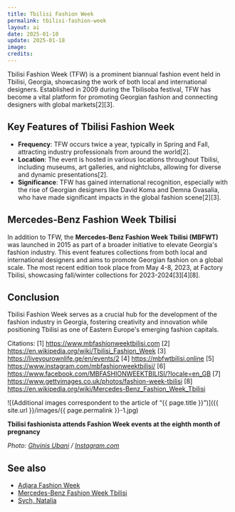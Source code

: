 ```yaml
---
title: Tbilisi Fashion Week
permalink: tbilisi-fashion-week
layout: ai
date: 2025-01-10
update: 2025-01-18
image:
credits:
---
```


Tbilisi Fashion Week (TFW) is a prominent biannual fashion event held in Tbilisi, Georgia, showcasing the work of both local and international designers. Established in 2009 during the Tbilisoba festival, TFW has become a vital platform for promoting Georgian fashion and connecting designers with global markets[2][3].

## Key Features of Tbilisi Fashion Week

- **Frequency**: TFW occurs twice a year, typically in Spring and Fall, attracting industry professionals from around the world[2].
- **Location**: The event is hosted in various locations throughout Tbilisi, including museums, art galleries, and nightclubs, allowing for diverse and dynamic presentations[2].
- **Significance**: TFW has gained international recognition, especially with the rise of Georgian designers like David Koma and Demna Gvasalia, who have made significant impacts in the global fashion scene[2][3].

## Mercedes-Benz Fashion Week Tbilisi

In addition to TFW, the **Mercedes-Benz Fashion Week Tbilisi (MBFWT)** was launched in 2015 as part of a broader initiative to elevate Georgia's fashion industry. This event features collections from both local and international designers and aims to promote Georgian fashion on a global scale. The most recent edition took place from May 4-8, 2023, at Factory Tbilisi, showcasing fall/winter collections for 2023-2024[3][4][8].

## Conclusion

Tbilisi Fashion Week serves as a crucial hub for the development of the fashion industry in Georgia, fostering creativity and innovation while positioning Tbilisi as one of Eastern Europe's emerging fashion capitals.

Citations:
[1] https://www.mbfashionweektbilisi.com
[2] https://en.wikipedia.org/wiki/Tbilisi_Fashion_Week
[3] https://liveyourownlife.ge/en/events/2
[4] https://mbfwtbilisi.online
[5] https://www.instagram.com/mbfashionweektbilisi/
[6] https://www.facebook.com/MBFASHIONWEEKTBILISI/?locale=en_GB
[7] https://www.gettyimages.co.uk/photos/fashion-week-tbilisi
[8] https://en.wikipedia.org/wiki/Mercedes-Benz_Fashion_Week_Tbilisi

![(Additional images correspondent to the article of “{{ page.title }}”)]({{ site.url }}/images/{{ page.permalink }}-1.jpg)

**Tbilisi fashionista attends Fashion Week events at the eighth month of pregnancy**

*Photo: [Ghvinis Ubani](ghvinis-ubani) / [Instagram.com](https://www.instagram.com/explore/locations/589037554798900/ghvinis-ubani)*


## See also

+ [Adjara Fashion Week](adjara-fashion-week)
+ [Mercedes-Benz Fashion Week Tbilisi](mercedes-benz-fashion-week-tbilisi)
+ [Sych, Natalia](sych-natalia)
